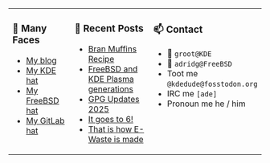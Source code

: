 
<table><tr>
  
<td valign="top" width="30%">
  
### 🙋 Many Faces

- [My blog](https://euroquis.nl/bobulate/)
- [My KDE hat](https://invent.kde.org/adridg)
- [My FreeBSD hat](https://wiki.freebsd.org/AdriaanDeGroot)
- [My GitLab hat](https://gitlab.com/adriaandegroot)
</td>

<td valign="top" width="40%">
  
### 💬 Recent Posts

<!-- BLOG-POST-LIST:START -->
- [Bran Muffins Recipe](https://euroquis.nl/blabla/2025/03/15/bran-muffins.html)
- [FreeBSD and KDE Plasma generations](https://euroquis.nl/freebsd/2025/03/02/kde5.html)
- [GPG Updates 2025](https://euroquis.nl/blabla/2025/03/01/gpg.html)
- [It goes to 6!](https://euroquis.nl/kde/2025/02/03/it-goes-to-6.html)
- [That is how E-Waste is made](https://euroquis.nl/blabla/2025/01/27/e-waste.html)
<!-- BLOG-POST-LIST:END -->
</td>

<td valign="top" width="30%">
  
### 📫 Contact

- 📧 `groot@KDE`
- 📧 `adridg@FreeBSD`
- Toot me `@kdedude@fosstodon.org`
- IRC me `[ade]`
- Pronoun me he / him
</td>

</tr></table>

